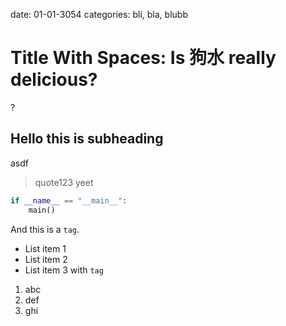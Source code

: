 date: 01-01-3054
categories: bli, bla, blubb

# Title With Spaces: Is 狗水 really delicious?

?

## Hello this is subheading
asdf
> quote123
> yeet

```python
if __name__ == "__main__":
    main()
```

And this is a `tag`.

- List item 1
- List item 2
- List item 3 with `tag`

1. abc
2. def
3. ghi

